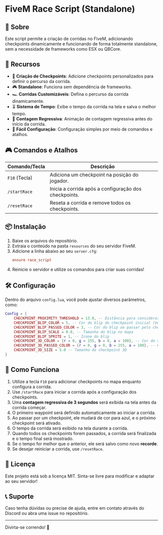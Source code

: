 # FiveM Race Script (Standalone)

## 📌 Sobre

Este script permite a criação de corridas no FiveM, adicionando checkpoints dinamicamente e funcionando de forma totalmente standalone, sem a necessidade de frameworks como ESX ou QBCore.

## 🚀 Recursos

- 📍 **Criação de Checkpoints**: Adicione checkpoints personalizados para definir o percurso da corrida.
- 🎮 **Standalone**: Funciona sem dependência de frameworks.
- 🏎️ **Corridas Customizáveis**: Defina o percurso da corrida dinamicamente.
- ⏳ **Sistema de Tempo**: Exibe o tempo da corrida na tela e salva o melhor tempo.
- 🔢 **Contagem Regressiva**: Animação de contagem regressiva antes do início da corrida.
- 🔧 **Fácil Configuração**: Configuração simples por meio de comandos e atalhos.

## 🎮 Comandos e Atalhos

| Comando/Tecla | Descrição                                             |
| ------------- | ----------------------------------------------------- |
| `F10` (Tecla) | Adiciona um checkpoint na posição do jogador.         |
| `/startRace`  | Inicia a corrida após a configuração dos checkpoints. |
| `/resetRace`  | Reseta a corrida e remove todos os checkpoints.       |

## 📦 Instalação

1. Baixe os arquivos do repositório.
2. Extraia o conteúdo na pasta `resources` do seu servidor FiveM.
3. Adicione a linha abaixo ao seu `server.cfg`:
   ```cfg
   ensure race_script
   ```
4. Reinicie o servidor e utilize os comandos para criar suas corridas!

## 🛠 Configuração

Dentro do arquivo `config.lua`, você pode ajustar diversos parâmetros, como:

```lua
Config = {
    CHECKPOINT_PROXIMITY_THRESHOLD = 13.0, -- Distância para considerar o checkpoint concluído
    CHECKPOINT_BLIP_COLOR = 5, -- Cor do blip do checkpoint inicial (Verde)
    CHECKPOINT_BLIP_PASSED_COLOR = 3, -- Cor do blip ao passar pelo checkpoint (Azul)
    CHECKPOINT_BLIP_SCALE = 0.8, -- Tamanho do blip no mapa
    CHECKPOINT_BLIP_SPRITE = 1, -- Ícone do blip
    CHECKPOINT_3D_COLOR = {r = 0, g = 255, b = 0, a = 100}, -- Cor do checkpoint 3D inicial (Verde)
    CHECKPOINT_3D_PASSED_COLOR = {r = 0, g = 0, b = 255, a = 100}, -- Cor do checkpoint 3D após ser passado (Azul)
    CHECKPOINT_3D_SIZE = 5.0 -- Tamanho do checkpoint 3D
}
```

## 📜 Como Funciona

1. Utilize a tecla `F10` para adicionar checkpoints no mapa enquanto configura a corrida.
2. Use `/startRace` para iniciar a corrida após a configuração dos checkpoints.
3. Uma **contagem regressiva de 3 segundos** será exibida na tela antes da corrida começar.
4. O primeiro waypoint será definido automaticamente ao iniciar a corrida.
5. Ao passar por um checkpoint, ele mudará de cor para azul, e o próximo checkpoint será ativado.
6. O tempo da corrida será exibido na tela durante a corrida.
7. Quando todos os checkpoints forem passados, a corrida será finalizada e o tempo final será mostrado.
8. Se o tempo for melhor que o anterior, ele será salvo como novo **recorde**.
9. Se desejar reiniciar a corrida, use `/resetRace`.

## 📜 Licença

Este projeto está sob a licença MIT. Sinta-se livre para modificar e adaptar ao seu servidor!

## 📞 Suporte

Caso tenha dúvidas ou precise de ajuda, entre em contato através do Discord ou abra uma issue no repositório.

---

Divirta-se correndo! 🏁